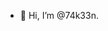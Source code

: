 - 👋 Hi, I’m @74k33n.

<!---
74k33n/74k33n is a ✨ special ✨ repository because its `README.md` (this file) appears on your GitHub profile.
You can click the Preview link to take a look at your changes.
--->
